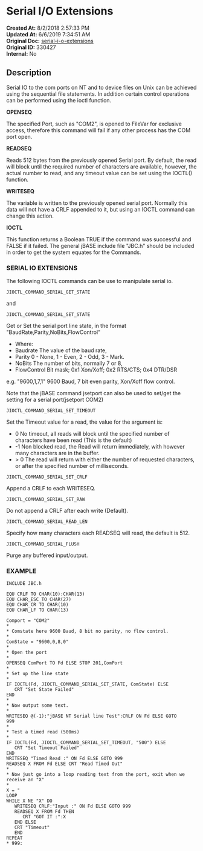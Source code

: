 # Serial I/O Extensions

**Created At:** 8/2/2018 2:57:33 PM  
**Updated At:** 6/6/2019 7:34:51 AM  
**Original Doc:** [serial-i-o-extensions](https://docs.jbase.com/36868-jbase-basic/serial-i-o-extensions)  
**Original ID:** 330427  
**Internal:** No  


## Description 

Serial IO to the com ports on NT and to device files on Unix can be achieved using the sequential file statements. In addition certain control operations can be performed using the ioctl function.

**OPENSEQ**

The specified Port, such as "COM2", is opened to FileVar for exclusive access, therefore this command will fail if any other process has the COM port open.

**READSEQ**

Reads 512 bytes from the previously opened Serial port. By default, the read will block until the required number of characters are available, however, the actual number to read, and any timeout value can be set using the IOCTL() function.

**WRITESEQ**

The variable is written to the previously opened serial port. Normally this data will not have a CRLF appended to it, but using an IOCTL command can change this action.

**IOCTL**

This function returns a Boolean TRUE if the command was successful and FALSE if it failed. The general jBASE include file "JBC.h" should be included in order to get the system equates for the Commands.



### SERIAL IO EXTENSIONS

The following IOCTL commands can be use to manipulate serial io.

```
JIOCTL_COMMAND_SERIAL_GET_STATE
```

and

```
JIOCTL_COMMAND_SERIAL_SET_STATE
```

Get or Set the serial port line state, in the format "BaudRate,Parity,NoBits,FlowControl"

- Where:
- Baudrate The value of the baud rate,
- Parity 0 - None, 1 - Even, 2 - Odd, 3 - Mark.
- NoBits The number of bits, normally 7 or 8,
- FlowControl Bit mask; 0x1 Xon/Xoff; 0x2 RTS/CTS; 0x4 DTR/DSR


e.g. "9600,1,7,1" 9600 Baud, 7 bit even parity, Xon/Xoff flow control.

Note that the jBASE command jsetport can also be used to set/get the setting for a serial port(jsetport COM2)



```
JIOCTL_COMMAND_SERIAL_SET_TIMEOUT
```

Set the Timeout value for a read, the value for the argument is:

- 0 No timeout, all reads will block until the specified number of characters have been read (This is the default)
- -1 Non blocked read, the Read will return immediately, with however many characters are in the buffer.
- &gt; 0 The read will return with either the number of requested characters, or after the specified number of milliseconds.




```
JIOCTL_COMMAND_SERIAL_SET_CRLF
```

Append a CRLF to each WRITESEQ.



```
JIOCTL_COMMAND_SERIAL_SET_RAW
```

Do not append a CRLF after each write (Default).



```
JIOCTL_COMMAND_SERIAL_READ_LEN
```

Specify how many characters each READSEQ will read, the default is 512.



```
JIOCTL_COMMAND_SERIAL_FLUSH
```

Purge any buffered input/output.



### EXAMPLE

```
INCLUDE JBC.h

EQU CRLF TO CHAR(10):CHAR(13)
EQU CHAR_ESC TO CHAR(27)
EQU CHAR_CR TO CHAR(10)
EQU CHAR_LF TO CHAR(13)

Comport = "COM2"
*
* Comstate here 9600 Baud, 8 bit no parity, no flow control.
*
ComState = "9600,0,8,0"
*
* Open the port
*
OPENSEQ ComPort TO Fd ELSE STOP 201,ComPort
*
* Set up the line state
*
IF IOCTL(Fd, JIOCTL_COMMAND_SERIAL_SET_STATE, ComState) ELSE
   CRT "Set State Failed"
END
*
* Now output some text.
*
WRITESEQ @(-1):"jBASE NT Serial line Test":CRLF ON Fd ELSE GOTO
999
*
* Test a timed read (500ms)
*
IF IOCTL(Fd, JIOCTL_COMMAND_SERIAL_SET_TIMEOUT, "500") ELSE
   CRT "Set Timeout Failed"
END
WRITESEQ "Timed Read :" ON Fd ELSE GOTO 999
READSEQ X FROM Fd ELSE CRT "Read Timed Out"
*
* Now just go into a loop reading text from the port, exit when we
receive an "X"
*
X = "
LOOP
WHILE X NE "X" DO
   WRITESEQ CRLF:"Input :" ON Fd ELSE GOTO 999
   READSEQ X FROM Fd THEN
      CRT "GOT IT :":X
   END ELSE
   CRT "Timeout"
   END
REPEAT
* 999:
```
